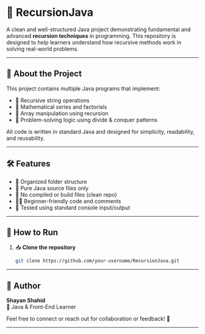# 🧠 RecursionJava

A clean and well-structured Java project demonstrating fundamental and advanced **recursion techniques** in programming. This repository is designed to help learners understand how recursive methods work in solving real-world problems.

---

## 📌 About the Project

This project contains multiple Java programs that implement:
- 🔁 Recursive string operations
- 🔢 Mathematical series and factorials
- 🔄 Array manipulation using recursion
- 🧩 Problem-solving logic using divide & conquer patterns

All code is written in standard Java and designed for simplicity, readability, and reusability.

---

## 🛠️ Features

- 📂 Organized folder structure
- 📄 Pure Java source files only
- 🚫 No compiled or build files (clean repo)
- 👨‍💻 Beginner-friendly code and comments
- 🧪 Tested using standard console input/output

---

## 🚀 How to Run

1. 📥 **Clone the repository**
   ```bash
   git clone https://github.com/your-username/RecursionJava.git

---

## 👤 Author

**Shayan Shahid**  
📍 Java & Front-End Learner  

Feel free to connect or reach out for collaboration or feedback! 🤝

---
